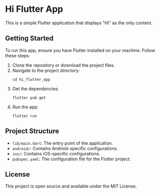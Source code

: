 # Hi Flutter App

This is a simple Flutter application that displays "Hi" as the only content.

## Getting Started

To run this app, ensure you have Flutter installed on your machine. Follow these steps:

1. Clone the repository or download the project files.
2. Navigate to the project directory:
   ```
   cd hi_flutter_app
   ```
3. Get the dependencies:
   ```
   flutter pub get
   ```
4. Run the app:
   ```
   flutter run
   ```

## Project Structure

- `lib/main.dart`: The entry point of the application.
- `android/`: Contains Android-specific configurations.
- `ios/`: Contains iOS-specific configurations.
- `pubspec.yaml`: The configuration file for the Flutter project.

## License

This project is open source and available under the MIT License.